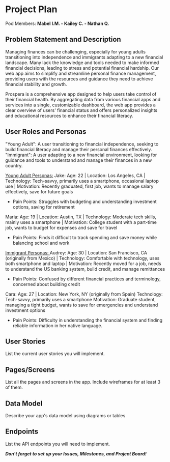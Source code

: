 # Project Plan

Pod Members: **Mabel I.M. - Kailey C. - Nathan Q.**

## Problem Statement and Description

Managing finances can be challenging, especially for young adults transitioning into independence and immigrants adapting to a new financial landscape. Many lack the knowledge and tools needed to make informed financial decisions, leading to stress and potential financial hardship. Our web app aims to simplify and streamline personal finance management, providing users with the resources and guidance they need to achieve financial stability and growth.

Prospera is a comprehensive app designed to help users take control of their financial health. By aggregating data from various financial apps and services into a single, customizable dashboard, the web app provides a clear overview of users' financial status and offers personalized insights and educational resources to enhance their financial literacy.

## User Roles and Personas

"Young Adult": A user transitioning to financial independence, seeking to build financial literacy and manage their personal finances effectively. 
"Immigrant": A user adapting to a new financial environment, looking for guidance and tools to understand and manage their finances in a new country. 
 
<ins>Young Adult Personas:</ins>
Jake: Age: 22 | Location: Los Angeles, CA | Technology: Tech-savvy, primarily uses a smartphone, occasional laptop use | Motivation: Recently graduated, first job, wants to manage salary effectively, save for future goals 
- Pain Points: Struggles with budgeting and understanding investment options, saving for retirement 

Maria: Age: 19 | Location: Austin, TX | Technology: Moderate tech skills, mainly uses a smartphone | Motivation: College student with a part-time job, wants to budget for expenses and save for travel 
- Pain Points: Finds it difficult to track spending and save money while balancing school and work 

<ins>Immigrant Personas: </ins>
Audrey: Age: 30 | Location: San Francisco, CA (originally from Mexico) | Technology: Comfortable with technology, uses both smartphone and laptop | Motivation: Recently moved for a job, needs to understand the US banking system, build credit, and manage remittances 
- Pain Points: Confused by different financial practices and terminology, concerned about building credit 

Cara: Age: 27 | Location: New York, NY (originally from Spain) Technology: Tech-savvy, primarily uses a smartphone Motivation: Graduate student, managing a tight budget, wants to save for emergencies and understand investment options 
- Pain Points: Difficulty in understanding the financial system and finding reliable information in her native language. 

## User Stories

List the current user stories you will implement.

## Pages/Screens

List all the pages and screens in the app. Include wireframes for at least 3 of them.

## Data Model

Describe your app's data model using diagrams or tables

## Endpoints

List the API endpoints you will need to implement.

***Don't forget to set up your Issues, Milestones, and Project Board!***

